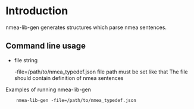 # Introduction
nmea-lib-gen generates structures which parse nmea sentences.

## Command line usage
- file string

    -file=/path/to/nmea_typedef.json file path must be set like that
    The file should contain definition of nmea sentences

Examples of running nmea-lib-gen
```
    nmea-lib-gen -file=/path/to/nmea_typedef.json
```